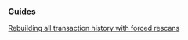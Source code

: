 ### Guides

[Rebuilding all transaction history with forced rescans](https://github.com/l0k18/pod/walletmain/tree/master/docs/force_rescans.md)
